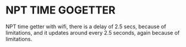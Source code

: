 # NPT TIME GOGETTER  
  
NPT time getter with wifi, there is a delay of 2.5 secs, because of limitations, and it updates around every 2.5 seconds, again because of limitations.
